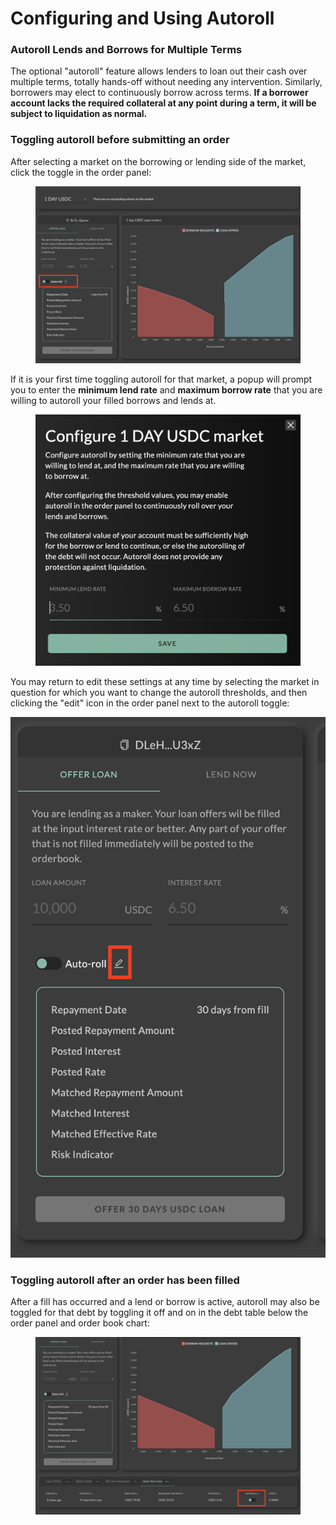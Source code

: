 # Configuring and Using Autoroll

### Autoroll Lends and Borrows for Multiple Terms&#x20;

The optional "autoroll" feature allows lenders to loan out their cash over multiple terms, totally hands-off without needing any intervention. Similarly, borrowers may elect to continuously borrow across terms. **If a borrower account lacks the required collateral at any point during a term, it will be subject to liquidation as normal.**



### Toggling autoroll before submitting an order

After selecting a market on the borrowing or lending side of the market, click the toggle in the order panel:

<figure><img src="../../.gitbook/assets/image (4) (1) (2).png" alt=""><figcaption></figcaption></figure>

If it is your first time toggling autoroll for that market, a popup will prompt you to enter the **minimum lend rate** and **maximum borrow rate** that you are willing to autoroll your filled borrows and lends at.

<figure><img src="../../.gitbook/assets/image (6).png" alt=""><figcaption></figcaption></figure>

You may return to edit these settings at any time by selecting the market in question for which you want to change the autoroll thresholds, and then clicking the "edit" icon in the order panel next to the autoroll toggle:

<img src="../../.gitbook/assets/image (1) (4).png" alt="" data-size="original">

### Toggling autoroll after an order has been filled

After a fill has occurred and a lend or borrow is active, autoroll may also be toggled for that debt by toggling it off and on in the debt table below the order panel and order book chart:

<figure><img src="../../.gitbook/assets/image (2) (2).png" alt=""><figcaption></figcaption></figure>
